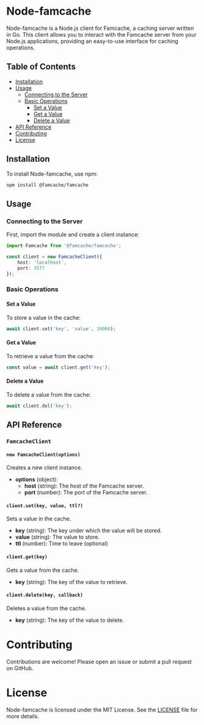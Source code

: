 # Node-famcache

Node-famcache is a Node.js client for Famcache, a caching server written in Go. This client allows you to interact with the Famcache server from your Node.js applications, providing an easy-to-use interface for caching operations.

## Table of Contents

- [Installation](#installation)
- [Usage](#usage)
  - [Connecting to the Server](#connecting-to-the-server)
  - [Basic Operations](#basic-operations)
    - [Set a Value](#set-a-value)
    - [Get a Value](#get-a-value)
    - [Delete a Value](#delete-a-value)
- [API Reference](#api-reference)
- [Contributing](#contributing)
- [License](#license)

## Installation

To install Node-famcache, use npm:

```sh
npm install @famcache/famcache
```



## Usage
### Connecting to the Server

First, import the module and create a client instance:

```ts
import Famcache from '@famcache/famcache';

const client = new FamcacheClient({
    host: 'localhost',
    port: 3577
});
```

### Basic Operations

#### Set a Value
To store a value in the cache:

```ts
await client.set('key', 'value', 30000);
```

#### Get a Value
To retrieve a value from the cache:

```ts
const value = await client.get('key');
```

#### Delete a Value
To delete a value from the cache:

```ts
await client.del('key');
```

## API Reference

### `FamcacheClient`

#### `new FamcacheClient(options)`

Creates a new client instance.

- **options** (object):
  - **host** (string): The host of the Famcache server.
  - **port** (number): The port of the Famcache server.

#### `client.set(key, value, ttl?)`

Sets a value in the cache.

- **key** (string): The key under which the value will be stored.
- **value** (string): The value to store.
- **ttl** (number): Time to leave (optional)

#### `client.get(key)`

Gets a value from the cache.

- **key** (string): The key of the value to retrieve.

#### `client.delete(key, callback)`

Deletes a value from the cache.

- **key** (string): The key of the value to delete.


# Contributing
Contributions are welcome! Please open an issue or submit a pull request on GitHub.

# License
Node-famcache is licensed under the MIT License. See the [LICENSE](./LICENSE) file for more details.
